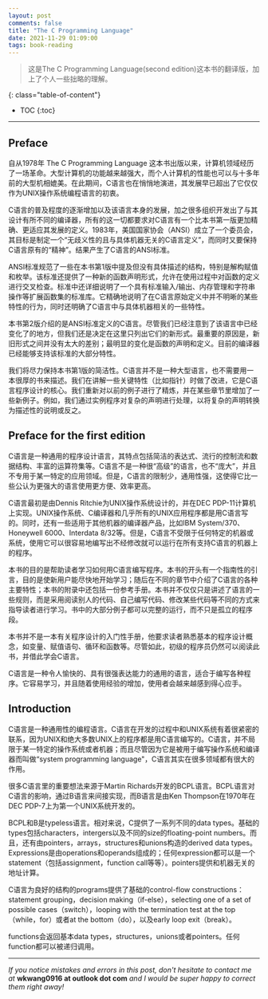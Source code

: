 ```yaml
---
layout: post
comments: false
title: "The C Programming Language"
date: 2021-11-29 01:09:00
tags: book-reading
---
```


> 这是The C Programming Language(second edition)这本书的翻译版，加上了个人一些拙略的理解。


<!--more-->

{: class="table-of-content"}
* TOC
{:toc}

---


## Preface

自从1978年 The C Programming Language 这本书出版以来，计算机领域经历了一场革命。大型计算机的功能越来越强大，而个人计算机的性能也可以与十多年前的大型机相媲美。在此期间，C语言也在悄悄地演进，其发展早已超出了它仅仅作为UNIX操作系统编程语言的初衷。

C语言的普及程度的逐渐增加以及该语言本身的发展，加之很多组织开发出了与其设计有所不同的编译器，所有的这一切都要求对C语言有一个比本书第一版更加精确、更适应其发展的定义。1983年，美国国家协会（ANSI）成立了一个委员会，其目标是制定一个“无歧义性的且与具体机器无关的C语言定义”，而同时又要保持C语言原有的“精神”。结果产生了C语言的ANSI标准。

ANSI标准规范了一些在本书第1版中提及但没有具体描述的结构，特别是解构赋值和枚举。该标准还提供了一种新的函数声明形式，允许在使用过程中对函数的定义进行交叉检查。标准中还详细说明了一个具有标准输入/输出、内存管理和字符串操作等扩展函数集的标准库。它精确地说明了在C语言原始定义中并不明晰的某些特性的行为，同时还明确了C语言中与具体机器相关的一些特性。

本书第2版介绍的是ANSI标准定义的C语言。尽管我们已经注意到了该语言中已经变化了的地方，但我们还是决定在这里只列出它们的新形式。最重要的原因是，新旧形式之间并没有太大的差别；最明显的变化是函数的声明和定义。目前的编译器已经能够支持该标准的大部分特性。

我们将尽力保持本书第1版的简洁性。C语言并不是一种大型语言，也不需要用一本很厚的书来描述。我们在讲解一些关键特性（比如指针）时做了改进，它是C语言程序设计的核心。我们重新对以前的例子进行了精炼，并在某些章节里增加了一些新例子。例如，我们通过实例程序对复杂的声明进行处理，以将复杂的声明转换为描述性的说明或反之。

## Preface for the first edition

C语言是一种通用的程序设计语言，其特点包括简洁的表达式、流行的控制流和数据结构、丰富的运算符集等。C语言不是一种很“高级”的语言，也不“庞大”，并且不专用于某一特定的应用领域。但是，C语言的限制少，通用性强，这使得它比一些公认为更强大的语言使用更方便、效率更高。

C语言最初是由Dennis Ritchie为UNIX操作系统设计的，并在DEC PDP-11计算机上实现。UNIX操作系统、C编译器和几乎所有的UNIX应用程序都是用C语言写的。同时，还有一些适用于其他机器的编译器产品，比如IBM System/370、Honeywell 6000、Interdata 8/32等。但是，C语言不受限于任何特定的机器或系统，使用它可以很容易地编写出不经修改就可以运行在所有支持C语言的机器上的程序。

本书的目的是帮助读者学习如何用C语言编写程序。本书的开头有一个指南性的引言，目的是使新用户能尽快地开始学习；随后在不同的章节中介绍了C语言的各种主要特性；本书的附录中还包括一份参考手册。本书并不仅仅只是讲述了语言的一些规则，而是采用阅读别人的代码、自己编写代码、修改某些代码等不同的方式来指导读者进行学习。书中的大部分例子都可以完整的运行，而不只是孤立的程序段。

本书并不是一本有关程序设计的入门性手册，他要求读者熟悉基本的程序设计概念，如变量、赋值语句、循环和函数等。尽管如此，初级的程序员仍然可以阅读此书，并借此学会C语言。

C语言是一种令人愉快的、具有很强表达能力的通用的语言，适合于编写各种程序。它容易学习，并且随着使用经验的增加，使用者会越来越感到得心应手。


## Introduction

C语言是一种通用性的编程语言。C语言在开发的过程中和UNIX系统有着很紧密的联系，因为UNIX和绝大多数UNIX上的程序都是用C语言编写的。C语言，并不局限于某一特定的操作系统或者机器；而且尽管因为它是被用于编写操作系统和编译器而叫做“system programming language"，C语言其实在很多领域都有很大的作用。

很多C语言里的重要想法来源于Martin Richards开发的BCPL语言。BCPL语言对C语言的影响，通过B语言来间接实现，而B语言是由Ken Thompson在1970年在DEC PDP-7上为第一个UNIX系统开发的。

BCPL和B是typeless语言。相对来说，C提供了一系列不同的data types。基础的types包括characters，intergers以及不同的size的floating-point numbers。而且，还有由pointers，arrays，structures和unions构造的derived data types。Expressions是由operations和operands组成的；任何expression都可以是一个statement（包括assignment，function call等等）。pointers提供和机器无关的地址计算。

C语言为良好的结构的programs提供了基础的control-flow constructions：statement grouping，decision making（if-else），selecting one of a set of possible cases（switch），looping with the termination test at the top（while，for）或者at the bottom（do），以及early loop exit（break）。

functions会返回基本data types，structures，unions或者pointers。任何function都可以被递归调用。



        
        


                

















































---

*If you notice mistakes and errors in this post, don't hesitate to contact me at* **wkwang0916 at outlook dot com** *and I would be super happy to correct them right away!*
